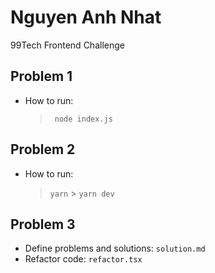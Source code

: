 # Nguyen Anh Nhat

99Tech Frontend Challenge

## Problem 1

- How to run:
  > ` node index.js`

## Problem 2

- How to run:
  > `yarn` > `yarn dev`

## Problem 3

- Define problems and solutions: `solution.md`
- Refactor code: `refactor.tsx`
